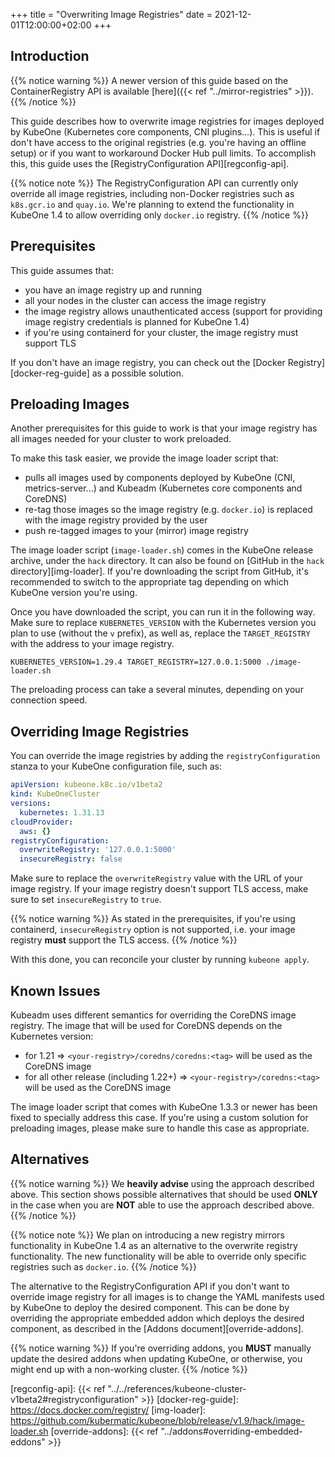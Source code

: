+++
title = "Overwriting Image Registries"
date = 2021-12-01T12:00:00+02:00
+++

## Introduction

{{% notice warning %}}
A newer version of this guide based on the ContainerRegistry API is available
[here]({{< ref "../mirror-registries" >}}).
{{% /notice %}}

This guide describes how to overwrite image registries for images deployed by
KubeOne (Kubernetes core components, CNI plugins...). This is useful if don't
have access to the original registries (e.g. you're having an offline setup)
or if you want to workaround Docker Hub pull limits. To accomplish this, this
guide uses the [RegistryConfiguration API][regconfig-api].

{{% notice note %}}
The RegistryConfiguration API can currently only override all image registries,
including non-Docker registries such as `k8s.gcr.io` and `quay.io`. We're
planning to extend the functionality in KubeOne 1.4 to allow overriding only
`docker.io` registry.
{{% /notice %}}

## Prerequisites

This guide assumes that:

* you have an image registry up and running
* all your nodes in the cluster can access the image registry
* the image registry allows unauthenticated access (support for providing
  image registry credentials is planned for KubeOne 1.4)
* if you're using containerd for your cluster, the image registry must support
  TLS

If you don't have an image registry, you can check out the
[Docker Registry][docker-reg-guide] as a possible solution.

## Preloading Images

Another prerequisites for this guide to work is that your image registry has
all images needed for your cluster to work preloaded.

To make this task easier, we provide the image loader script that:

* pulls all images used by components deployed by KubeOne (CNI,
  metrics-server...) and Kubeadm (Kubernetes core components and CoreDNS)
* re-tag those images so the image registry (e.g. `docker.io`) is replaced
  with the image registry provided by the user
* push re-tagged images to your (mirror) image registry

The image loader script (`image-loader.sh`) comes in the KubeOne release
archive, under the `hack` directory. It can also be found on [GitHub in the
`hack` directory][img-loader]. If you're downloading the script from GitHub,
it's recommended to switch to the appropriate tag depending on which KubeOne
version you're using.

Once you have downloaded the script, you can run it in the following way.
Make sure to replace `KUBERNETES_VERSION` with the Kubernetes version you plan
to use (without the `v` prefix), as well as, replace the `TARGET_REGISTRY` with
the address to your image registry.

```
KUBERNETES_VERSION=1.29.4 TARGET_REGISTRY=127.0.0.1:5000 ./image-loader.sh
```

The preloading process can take a several minutes, depending on your
connection speed.

## Overriding Image Registries

You can override the image registries by adding the `registryConfiguration`
stanza to your KubeOne configuration file, such as:

```yaml
apiVersion: kubeone.k8c.io/v1beta2
kind: KubeOneCluster
versions:
  kubernetes: 1.31.13
cloudProvider:
  aws: {}
registryConfiguration:
  overwriteRegistry: '127.0.0.1:5000'
  insecureRegistry: false
```

Make sure to replace the `overwriteRegistry` value with the URL of your image
registry. If your image registry doesn't support TLS access, make sure to set
`insecureRegistry` to `true`.

{{% notice warning %}}
As stated in the prerequisites, if you're using containerd, `insecureRegistry`
option is not supported, i.e. your image registry **must** support the TLS
access.
{{% /notice %}}

With this done, you can reconcile your cluster by running `kubeone apply`.

## Known Issues

Kubeadm uses different semantics for overriding the CoreDNS image registry.
The image that will be used for CoreDNS depends on the Kubernetes version:

* for 1.21 => `<your-registry>/coredns/coredns:<tag>` will be used as the
  CoreDNS image
* for all other release (including 1.22+) => `<your-registry>/coredns:<tag>`
  will be used as the CoreDNS image

The image loader script that comes with KubeOne 1.3.3 or newer has been fixed
to specially address this case. If you're using a custom solution for
preloading images, please make sure to handle this case as appropriate.

## Alternatives

{{% notice warning %}}
We **heavily advise** using the approach described above. This section shows
possible alternatives that should be used **ONLY** in the case when you are
**NOT** able to use the approach described above.
{{% /notice %}}

{{% notice note %}}
We plan on introducing a new registry mirrors functionality in KubeOne 1.4 as
an alternative to the overwrite registry functionality. The new functionality
will be able to override only specific registries such as `docker.io`.
{{% /notice %}}

The alternative to the RegistryConfiguration API if you don't want to override
image registry for all images is to change the YAML manifests used by KubeOne
to deploy the desired component. This can be done by overriding the appropriate
embedded addon which deploys the desired component, as described in the
[Addons document][override-addons].

{{% notice warning %}}
If you're overriding addons, you **MUST** manually update the desired addons
when updating KubeOne, or otherwise, you might end up with a non-working
cluster.
{{% /notice %}}

[regconfig-api]: {{< ref "../../references/kubeone-cluster-v1beta2#registryconfiguration" >}}
[docker-reg-guide]: https://docs.docker.com/registry/
[img-loader]: https://github.com/kubermatic/kubeone/blob/release/v1.9/hack/image-loader.sh
[override-addons]: {{< ref "../addons#overriding-embedded-eddons" >}}
